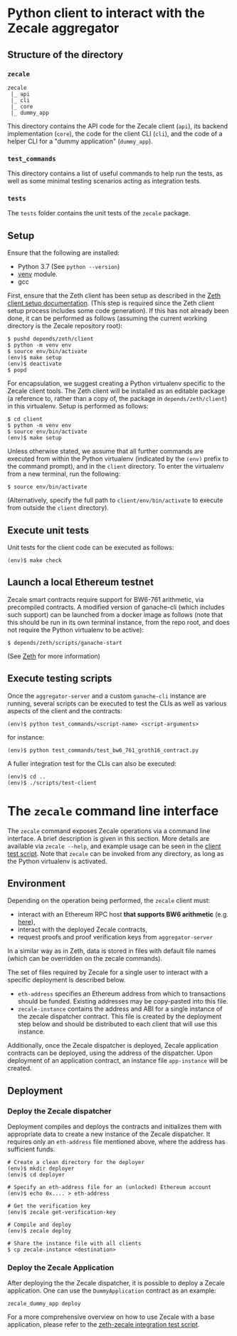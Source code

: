 # Python client to interact with the Zecale aggregator

## Structure of the directory

### `zecale`

```
zecale
 |_ api
 |_ cli
 |_ core
 |_ dummy_app
```

This directory contains the API code for the Zecale client (`api`), its backend implementation (`core`), the code for the client CLI (`cli`), and the code of a helper CLI for a "dummy application" (`dummy_app`).

### `test_commands`

This directory contains a list of useful commands to help run the tests, as well as some minimal testing scenarios acting as integration tests.

### `tests`

The `tests` folder contains the unit tests of the `zecale` package.

## Setup

Ensure that the following are installed:

- Python 3.7 (See `python --version`)
- [venv](https://docs.python.org/3/library/venv.html#module-venv) module.
- gcc

First, ensure that the Zeth client has been setup as described in the [Zeth client setup documentation](https://github.com/clearmatics/zeth/blob/master/client/README.md).  (This step is required since the Zeth client setup process includes some code generation).  If this has not already been done, it can be performed as follows (assuming the current working directory is the Zecale repository root):
```console
$ pushd depends/zeth/client
$ python -m venv env
$ source env/bin/activate
(env)$ make setup
(env)$ deactivate
$ popd
```

For encapsulation, we suggest creating a Python virtualenv specific to the Zecale client tools.  The Zeth client will be installed as an editable package (a reference to, rather than a copy of, the package in `depends/zeth/client`) in this virtualenv. Setup is performed as follows:
```console
$ cd client
$ python -m venv env
$ source env/bin/activate
(env)$ make setup
```

Unless otherwise stated, we assume that all further commands are executed from within the Python virtualenv (indicated by the `(env)` prefix to the command prompt), and in the `client` directory. To enter the virtualenv from a new terminal, run the following:
```console
$ source env/bin/activate
```
(Alternatively, specify the full path to `client/env/bin/activate` to execute from outside the `client` directory).

## Execute unit tests

Unit tests for the client code can be executed as follows:
```console
(env)$ make check
```

## Launch a local Ethereum testnet

Zecale smart contracts require support for BW6-761 arithmetic, via precompiled contracts. A modified version of ganache-cli (which includes such support) can be launched from a docker image as follows (note that this should be run in its own terminal instance, from the repo root, and does not require the Python virtualenv to be active):
```console
$ depends/zeth/scripts/ganache-start
```
(See [Zeth](https://github.com/clearmatics/zeth/) for more information)

## Execute testing scripts

Once the `aggregator-server` and a custom `ganache-cli` instance are running, several scripts can be executed to test the CLIs as well as various aspects of the client and the contracts:

```console
(env)$ python test_commands/<script-name> <script-arguments>
```

for instance:
```console
(env)$ python test_commands/test_bw6_761_groth16_contract.py
```

A fuller integration test for the CLIs can also be executed:

```console
(env)$ cd ..
(env)$ ./scripts/test-client
```

# The `zecale` command line interface

The `zecale` command exposes Zecale operations via a command line interface. A brief description is given in this section. More details are available via `zecale --help`, and example usage can be seen in the [client test script](../scripts/test-client).  Note that `zecale` can be invoked from any directory, as long as the Python virtualenv is activated.

## Environment

Depending on the operation being performed, the `zecale` client must:
- interact with an Ethereum RPC host **that supports BW6 arithmetic** (e.g. [here](https://github.com/clearmatics/ganache-cli/tree/v6.10.1-clearmatics)),
- interact with the deployed Zecale contracts,
- request proofs and proof verification keys from `aggregator-server`

In a similar way as in Zeth, data is stored in files with
default file names (which can be overridden on the zecale commands).

The set of files required by Zecale for a single user to interact with a specific
deployment is described below.

- `eth-address` specifies an Ethereum address from which to transactions should
  be funded. Existing addresses may be copy-pasted into this file.
- `zecale-instance` contains the address and ABI for a single instance of the
  zecale dispatcher contract. This file is created by the deployment step below
  and should be distributed to each client that will use this instance.

Additionally, once the Zecale dispatcher is deployed, Zecale application
contracts can be deployed, using the address of the dispatcher. Upon
deployment of an application contract, an instance file `app-instance` will
be created.

## Deployment

### Deploy the Zecale dispatcher

Deployment compiles and deploys the contracts and initializes them with
appropriate data to create a new instance of the Zecale dispatcher. It requires
only an `eth-address` file mentioned above, where the address has sufficient
funds.

```console
# Create a clean directory for the deployer
(env)$ mkdir deployer
(env)$ cd deployer

# Specify an eth-address file for an (unlocked) Ethereum account
(env)$ echo 0x.... > eth-address

# Get the verification key
(env)$ zecale get-verification-key

# Compile and deploy
(env)$ zecale deploy

# Share the instance file with all clients
$ cp zecale-instance <destination>
```

### Deploy the Zecale Application

After deploying the the Zecale dispatcher, it is possible to deploy a Zecale
application. One can use the `DummyApplication` contract as an example:

```console
zecale_dummy_app deploy
```

For a more comprehensive overview on how to use Zecale with a base
application, please refer to the [zeth-zecale integration test script](../scripts/test-zeth-zecale).
